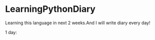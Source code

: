 LearningPythonDiary
===================

Learning this language in next 2 weeks.And I will write diary every day! 

1 day: 
  
